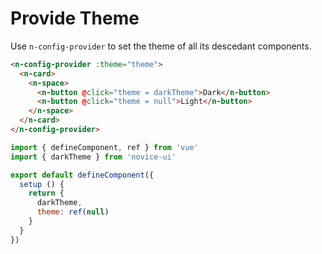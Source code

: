# Provide Theme

Use `n-config-provider` to set the theme of all its descedant components.

```html
<n-config-provider :theme="theme">
  <n-card>
    <n-space>
      <n-button @click="theme = darkTheme">Dark</n-button>
      <n-button @click="theme = null">Light</n-button>
    </n-space>
  </n-card>
</n-config-provider>
```

```js
import { defineComponent, ref } from 'vue'
import { darkTheme } from 'novice-ui'

export default defineComponent({
  setup () {
    return {
      darkTheme,
      theme: ref(null)
    }
  }
})
```
